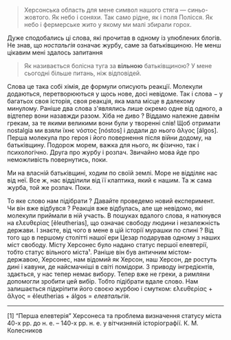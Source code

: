 > Херсонська область для мене символ нашого стяга — синьо-жовтого. Як небо і соняхи. Так само рідне, як і поля Полісся. Як небо і фермерське жито у якому ми малі збирали горох.

Дуже сподобались ці слова, які прочитав в одному із улюблених блогів. Не знав, що *ностальгія* означає журбу, саме за 
батьківщиною. Не менш цікавим мені здалось запитання

> Як називається болісна туга за **вільною** батьківщиною? У мене сьогодні більше питань, ніж відповідей.

Слова це така собі хімія, де формули описують реакції. Молекули додаються, перетворюються у щось нове, досі невідоме. 
Так і слова − у багатьох своя історія, своя реакція, яка мала місце в далекому минулому. Раніше два слова з'являлись 
лише окремо одне від одного, а відтепер вони назавжди разом. Хіба не диво ? Віддамо належне давнім грекам, за те якими 
великими вони були у творенні слів! Щоб отримати nostalgia ми взяли їхнє νόστος [nóstos] і додали до нього ἄλγος [álgos]. 
Перша молекула про героя і його повернення після війни додому, на батьківщину. Подорож морем, важка для нього, як фізично, 
так і психологічно. Друга про журбу і розпач. Звичайно мова йде про неможливість повернутись, поки.

Ми на власній батьківщині, ходим по своїй землі. Море не відділяє нас від неї. Все ж, нас відділили від її клаптика, 
який є нашим. Та ж сама журба, той же розпач. Поки.

То яке слово нам підібрати ? Давайте проведемо новий експеримент. Чи він вже відбувся ? Реакція вже відбулась, але ще 
невідомо, які молекули приймали в ній участь. В пошуках вдалого слова, я наткнувся на ε̉λευθερίας [ẻleutherias], що 
означає свободу людини і незалежність держави. І знаєте, від чого в мене в цій історії мурашки по спині ? Від того що в 
першому столітті нашої ери Цезар подарував одному з наших міст свободу. Місту Херсонес було надано статус першої елевтерії, 
тобто статус вільного міста¹. Раніше він був античним містом-державою, Херсонес, нам відомий як Херсон, наш Херсон, де 
ростуть дині і кавуни, де найсмачніші в світі помідори. З приводу інгредієнтів, здається, у нас тепер немає вибору. 
Тепер вже не греки, а римляни допомогли зробити цей вибір. Тобто підібрати вдале слово. Нам залишається підкріпити його 
своєю журбою і смутком: ε̉λευθερίας + ἄλγος = ẻleutherias + álgos = *елевтальгія*.

---

[1]  “Перша елевтерія” Херсонеса та проблема визначення статусу міста 40-х рр. до н. е. – 140-х рр. н. е. у вітчизняній 
історіографії. К. М. Колесников
